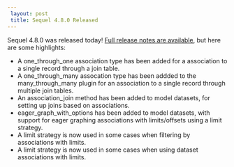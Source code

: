 ```yaml
---
 layout: post
 title: Sequel 4.8.0 Released
---
```


Sequel 4.8.0 was released today!  <a href="/rdoc/files/doc/release_notes/4_8_0_txt.html">Full release notes are available</a>, but here are some highlights:

* A one_through_one association type has been added for a association to a single record through a join table.
* A one_through_many assocation type has been addded to the many_through_many plugin for an association to a single record through multiple join tables.
* An association_join method has been added to model datasets, for setting up joins based on associations.
* eager_graph_with_options has been added to model datasets, with support for eager graphing associations with limits/offsets using a limit strategy.
* A limit strategy is now used in some cases when filtering by associations with limits.
* A limit strategy is now used in some cases when using dataset associations with limits.
